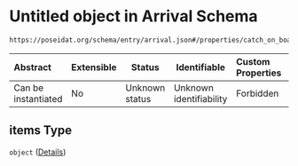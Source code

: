 # Untitled object in Arrival Schema

```txt
https://poseidat.org/schema/entry/arrival.json#/properties/catch_on_board/items
```




| Abstract            | Extensible | Status         | Identifiable            | Custom Properties | Additional Properties | Access Restrictions | Defined In                                                          |
| :------------------ | ---------- | -------------- | ----------------------- | :---------------- | --------------------- | ------------------- | ------------------------------------------------------------------- |
| Can be instantiated | No         | Unknown status | Unknown identifiability | Forbidden         | Allowed               | none                | [arrival.json\*](schemas/entry/arrival.json "open original schema") |

## items Type

`object` ([Details](arrival-properties-catch_on_board-items.md))
